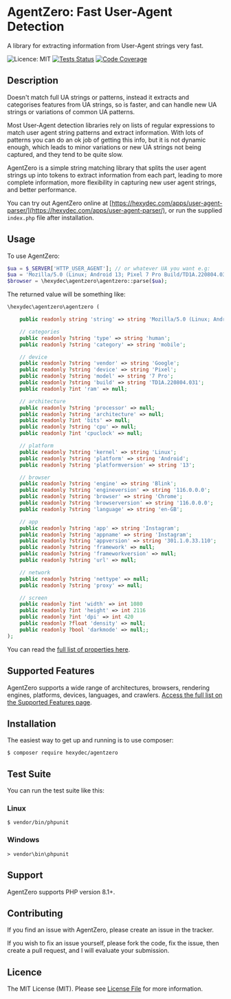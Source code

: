 # AgentZero: Fast User-Agent Detection
A library for extracting information from User-Agent strings very fast.

![Licence: MIT](https://img.shields.io/badge/Licence-MIT-lightgrey.svg)
[![Tests Status](https://github.com/hexydec/agentzero/actions/workflows/tests.yml/badge.svg)](https://github.com/hexydec/agentzero/actions/workflows/tests.yml)
[![Code Coverage](https://scrutinizer-ci.com/g/hexydec/agentzero/badges/coverage.png?b=main)](https://scrutinizer-ci.com/g/hexydec/agentzero/code-structure/main/code-coverage)

## Description

Doesn't match full UA strings or patterns, instead it extracts and categorises features from UA strings, so is faster, and can handle new UA strings or variations of common UA patterns.

Most User-Agent detection libraries rely on lists of regular expressions to match user agent string patterns and extract information. With lots of patterns you can do an ok job of getting this info, but it is not dynamic enough, which leads to minor variations or new UA strings not being captured, and they tend to be quite slow.

AgentZero is a simple string matching library that splits the user agent strings up into tokens to extract information from each part, leading to more complete information, more flexibility in capturing new user agent strings, and better performance.

You can try out AgentZero online at [https://hexydec.com/apps/user-agent-parser/](https://hexydec.com/apps/user-agent-parser/), or run the supplied `index.php` file after installation.

## Usage

To use AgentZero:

```php
$ua = $_SERVER['HTTP_USER_AGENT']; // or whatever UA you want e.g:
$ua = 'Mozilla/5.0 (Linux; Android 13; Pixel 7 Pro Build/TD1A.220804.031; wv) AppleWebKit/537.36 (KHTML, like Gecko) Version/4.0 Chrome/116.0.0.0 Mobile Safari/537.36 Instagram 301.1.0.33.110 Android (33/13; 420dpi; 1080x2116; Google/google; Pixel 7 Pro; cheetah; cheetah; en_GB; 517986703)';
$browser = \hexydec\agentzero\agentzero::parse($ua);
```
The returned value will be something like:

```php
\hexydec\agentzero\agentzero (

	public readonly string 'string' => string 'Mozilla/5.0 (Linux; Android 13; Pixel 7 Pro Build/TD1A.220804.031; wv) AppleWebKit/537.36 (KHTML, like Gecko) Version/4.0 Chrome/116.0.0.0 Mobile Safari/537.36 Instagram 301.1.0.33.110 Android (33/13; 420dpi; 1080x2116; Google/google; Pixel 7 Pro; cheetah; cheetah; en_GB; 517986703)';

	// categories
	public readonly ?string 'type' => string 'human';
	public readonly ?string 'category' => string 'mobile';

	// device
	public readonly ?string 'vendor' => string 'Google';
	public readonly ?string 'device' => string 'Pixel';
	public readonly ?string 'model' => string '7 Pro';
	public readonly ?string 'build' => string 'TD1A.220804.031';
	public readonly ?int 'ram' => null;

	// architecture
	public readonly ?string 'processor' => null;
	public readonly ?string 'architecture' => null;
	public readonly ?int 'bits' => null;
	public readonly ?string 'cpu' => null;
	public readonly ?int 'cpuclock' => null;

	// platform
	public readonly ?string 'kernel' => string 'Linux';
	public readonly ?string 'platform' => string 'Android';
	public readonly ?string 'platformversion' => string '13';

	// browser
	public readonly ?string 'engine' => string 'Blink';
	public readonly ?string 'engineversion' => string '116.0.0.0';
	public readonly ?string 'browser' => string 'Chrome';
	public readonly ?string 'browserversion' => string '116.0.0.0';
	public readonly ?string 'language' => string 'en-GB';

	// app
	public readonly ?string 'app' => string 'Instagram';
	public readonly ?string 'appname' => string 'Instagram';
	public readonly ?string 'appversion' => string '301.1.0.33.110';
	public readonly ?string 'framework' => null;
	public readonly ?string 'frameworkversion' => null;
	public readonly ?string 'url' => null;

	// network
	public readonly ?string 'nettype' => null;
	public readonly ?string 'proxy' => null;

	// screen
	public readonly ?int 'width' => int 1080
	public readonly ?int 'height' => int 2116
	public readonly ?int 'dpi' => int 420
	public readonly ?float 'density' => null;
	public readonly ?bool 'darkmode' => null;;
);
```

You can read the [full list of properties here](docs/api.md).

## Supported Features

AgentZero supports a wide range of architectures, browsers, rendering engines, platforms, devices, languages, and crawlers. [Access the full list on the Supported Features page](docs/support.md).

## Installation

The easiest way to get up and running is to use composer:

```
$ composer require hexydec/agentzero
```

## Test Suite

You can run the test suite like this:

### Linux
```
$ vendor/bin/phpunit
```
### Windows
```
> vendor\bin\phpunit
```

## Support

AgentZero supports PHP version 8.1+.

## Contributing

If you find an issue with AgentZero, please create an issue in the tracker.

If you wish to fix an issue yourself, please fork the code, fix the issue, then create a pull request, and I will evaluate your submission.

## Licence

The MIT License (MIT). Please see [License File](LICENCE) for more information.
